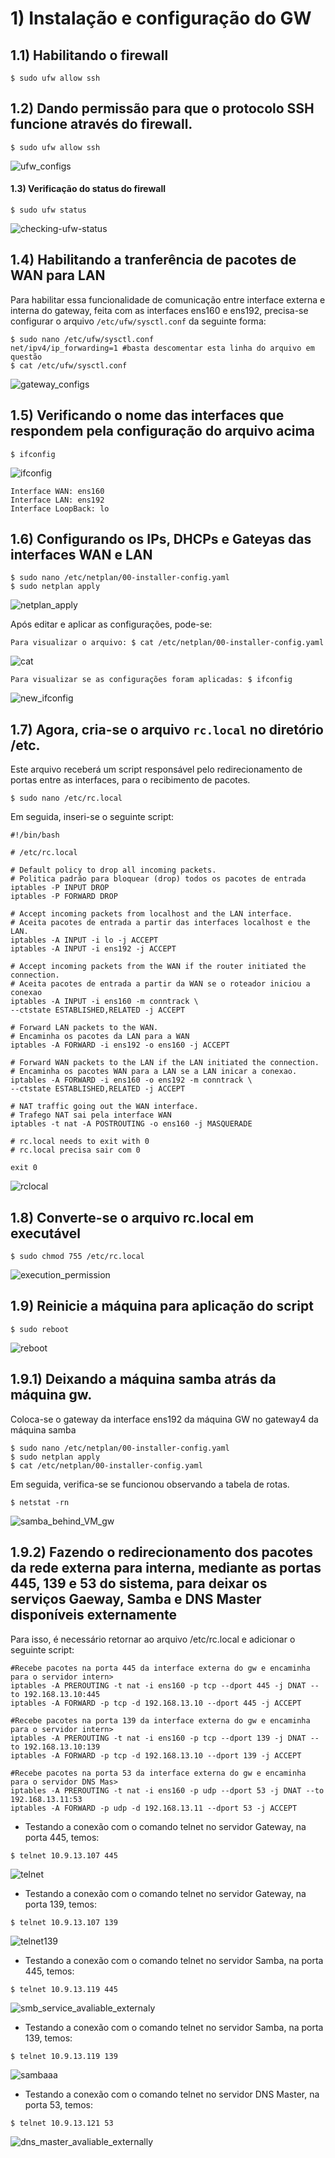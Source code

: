 # **1) Instalação e configuração do GW**

## 1.1) Habilitando o firewall

``` 
$ sudo ufw allow ssh
```

## 1.2) Dando permissão para que o protocolo SSH funcione através do firewall.
``` 
$ sudo ufw allow ssh
```
![ufw_configs](https://user-images.githubusercontent.com/103438311/209577774-c2f3275b-ea5f-4a15-b690-0d52bc1e1157.png)

#### 1.3) Verificação do status do firewall
``` 
$ sudo ufw status
```
![checking-ufw-status](https://user-images.githubusercontent.com/103438311/209577914-395bdfd1-0502-4f60-b27f-7fdb69d5ee35.png)

## 1.4) Habilitando a tranferência de pacotes de WAN para LAN
Para habilitar essa funcionalidade de comunicação entre interface externa e interna do
gateway, feita com as interfaces ens160 e ens192, precisa-se configurar o arquivo ```/etc/ufw/sysctl.conf``` 
da seguinte forma: 
```
$ sudo nano /etc/ufw/sysctl.conf
net/ipv4/ip_forwarding=1 #basta descomentar esta linha do arquivo em questão
$ cat /etc/ufw/sysctl.conf
```
![gateway_configs](https://user-images.githubusercontent.com/103438311/209578356-86e87db7-5481-4b39-b217-428cc2699103.png)

## 1.5) Verificando o nome das interfaces que respondem pela configuração do arquivo acima
```
$ ifconfig
```
![ifconfig](https://user-images.githubusercontent.com/103438311/209578719-5c52fc2b-ca85-46dc-9021-631b6b3f742a.png)
 ```
 Interface WAN: ens160
 Interface LAN: ens192
 Interface LoopBack: lo
```

## 1.6) Configurando os IPs, DHCPs e Gateyas das interfaces WAN e LAN
```
$ sudo nano /etc/netplan/00-installer-config.yaml
$ sudo netplan apply
```
![netplan_apply](https://user-images.githubusercontent.com/103438311/209579503-21d5cc8b-a245-41f0-a503-98cd68d74e4e.png)

Após editar e aplicar as configurações, pode-se:
```
Para visualizar o arquivo: $ cat /etc/netplan/00-installer-config.yaml
```
![cat](https://user-images.githubusercontent.com/103438311/209579576-0ba94311-8101-4de1-a98a-cc1ee89e3268.png)

```
Para visualizar se as configurações foram aplicadas: $ ifconfig
```
![new_ifconfig](https://user-images.githubusercontent.com/103438311/209579639-0af99b8b-888c-4b41-a92e-e74b95ccf14c.png)

## 1.7) Agora, cria-se o arquivo ```rc.local``` no diretório /etc.
Este arquivo receberá um script responsável pelo redirecionamento de portas entre as interfaces, para
o recibimento de pacotes.
```
$ sudo nano /etc/rc.local
```
Em seguida, inseri-se o seguinte script: 
```
#!/bin/bash

# /etc/rc.local

# Default policy to drop all incoming packets.
# Politica padrão para bloquear (drop) todos os pacotes de entrada
iptables -P INPUT DROP
iptables -P FORWARD DROP

# Accept incoming packets from localhost and the LAN interface.
# Aceita pacotes de entrada a partir das interfaces localhost e the LAN.
iptables -A INPUT -i lo -j ACCEPT
iptables -A INPUT -i ens192 -j ACCEPT

# Accept incoming packets from the WAN if the router initiated the connection.
# Aceita pacotes de entrada a partir da WAN se o roteador iniciou a conexao
iptables -A INPUT -i ens160 -m conntrack \
--ctstate ESTABLISHED,RELATED -j ACCEPT

# Forward LAN packets to the WAN.
# Encaminha os pacotes da LAN para a WAN
iptables -A FORWARD -i ens192 -o ens160 -j ACCEPT

# Forward WAN packets to the LAN if the LAN initiated the connection.
# Encaminha os pacotes WAN para a LAN se a LAN inicar a conexao.
iptables -A FORWARD -i ens160 -o ens192 -m conntrack \
--ctstate ESTABLISHED,RELATED -j ACCEPT

# NAT traffic going out the WAN interface.
# Trafego NAT sai pela interface WAN
iptables -t nat -A POSTROUTING -o ens160 -j MASQUERADE

# rc.local needs to exit with 0
# rc.local precisa sair com 0

exit 0
```

![rclocal](https://user-images.githubusercontent.com/103438311/210082175-35f99522-b977-4a51-a34e-b6630b7a7ace.png)


## 1.8) Converte-se o arquivo rc.local em executável
```
$ sudo chmod 755 /etc/rc.local
```
![execution_permission](https://user-images.githubusercontent.com/103438311/209580017-51a5143b-0b2d-4e27-9bec-ee71290c3d9c.png)

## 1.9) Reinicie a máquina para aplicação do script
```
$ sudo reboot
```
![reboot](https://user-images.githubusercontent.com/103438311/209580158-06ecc655-07ea-4f43-8d9a-130277a8464e.png)

## 1.9.1) Deixando a máquina samba atrás da máquina gw.
Coloca-se o gateway da interface ens192 da máquina GW no gateway4 da máquina samba
```
$ sudo nano /etc/netplan/00-installer-config.yaml
$ sudo netplan apply
$ cat /etc/netplan/00-installer-config.yaml
```
Em seguida, verifica-se se funcionou observando a tabela de rotas.
```
$ netstat -rn 
```
![samba_behind_VM_gw](https://user-images.githubusercontent.com/103438311/209580619-6e0de7da-6334-455e-9429-59cd87340e6a.png)

## 1.9.2) Fazendo o redirecionamento dos pacotes da rede externa para interna, mediante as portas 445, 139 e 53 do sistema, para deixar os serviços Gaeway, Samba e DNS Master disponíveis externamente

Para isso, é necessário retornar ao arquivo /etc/rc.local e adicionar o seguinte script:
```
#Recebe pacotes na porta 445 da interface externa do gw e encaminha para o servidor intern>
iptables -A PREROUTING -t nat -i ens160 -p tcp --dport 445 -j DNAT --to 192.168.13.10:445
iptables -A FORWARD -p tcp -d 192.168.13.10 --dport 445 -j ACCEPT

#Recebe pacotes na porta 139 da interface externa do gw e encaminha para o servidor intern>
iptables -A PREROUTING -t nat -i ens160 -p tcp --dport 139 -j DNAT --to 192.168.13.10:139
iptables -A FORWARD -p tcp -d 192.168.13.10 --dport 139 -j ACCEPT

#Recebe pacotes na porta 53 da interface externa do gw e encaminha para o servidor DNS Mas>
iptables -A PREROUTING -t nat -i ens160 -p udp --dport 53 -j DNAT --to 192.168.13.11:53
iptables -A FORWARD -p udp -d 192.168.13.11 --dport 53 -j ACCEPT
```
* Testando a conexão com o comando telnet no servidor Gateway, na porta 445, temos: 
```
$ telnet 10.9.13.107 445
```
![telnet](https://user-images.githubusercontent.com/103438311/209857178-4dc7ae9a-7594-4e09-b473-350a1c33be5e.png)

* Testando a conexão com o comando telnet no servidor Gateway, na porta 139, temos: 
```
$ telnet 10.9.13.107 139
```
![telnet139](https://user-images.githubusercontent.com/103438311/209857527-3da8b42b-d925-49e7-9dfd-56d7c546b76b.png)

* Testando a conexão com o comando telnet no servidor Samba, na porta 445, temos: 
```
$ telnet 10.9.13.119 445
```
![smb_service_avaliable_externaly](https://user-images.githubusercontent.com/103438311/209807323-f9de238b-8e0d-4425-b790-5658ee04e574.png)


* Testando a conexão com o comando telnet no servidor Samba, na porta 139, temos: 
```
$ telnet 10.9.13.119 139
```
![sambaaa](https://user-images.githubusercontent.com/103438311/209807887-823f09cf-34b1-4f91-b36e-9370d89487bd.png)


* Testando a conexão com o comando telnet no servidor DNS Master, na porta 53, temos:
```
$ telnet 10.9.13.121 53
```
![dns_master_avaliable_externally](https://user-images.githubusercontent.com/103438311/209807471-4995ae23-7a60-485d-8083-33f43bf42125.png)


